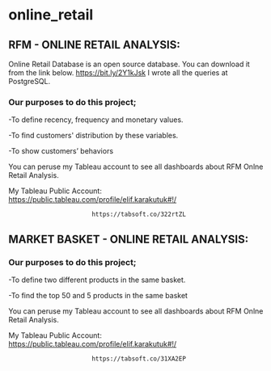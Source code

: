 # online_retail

## RFM - ONLINE RETAIL ANALYSIS:

Online Retail Database is an open source database. You can download it from the link below.
https://bit.ly/2Y1kJsk 
I wrote all the queries at PostgreSQL. 
 
### Our purposes to do this project; 
-To define recency, frequency and monetary values. 

-To find customers' distribution by these variables. 

-To show customers’ behaviors 

You can peruse my Tableau account to see all dashboards about RFM Onlne Retail Analysis.

My Tableau Public Account: https://public.tableau.com/profile/elif.karakutuk#!/

                           https://tabsoft.co/322rtZL
                           
                           
## MARKET BASKET - ONLINE RETAIL ANALYSIS:

### Our purposes to do this project; 
-To define two different products in the same basket.

-To find the top 50  and 5 products in the same basket

You can peruse my Tableau account to see all dashboards about RFM Onlne Retail Analysis.

My Tableau Public Account: https://public.tableau.com/profile/elif.karakutuk#!/

                           https://tabsoft.co/31XA2EP


